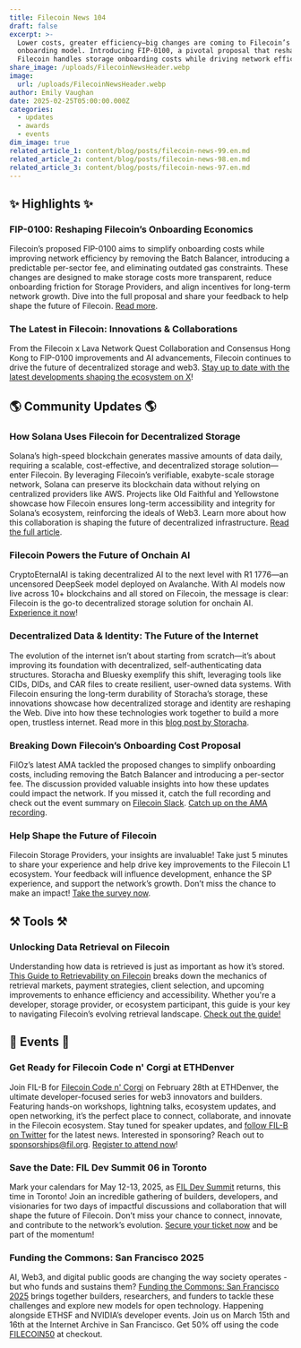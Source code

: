```yaml
---
title: Filecoin News 104
draft: false
excerpt: >-
  Lower costs, greater efficiency—big changes are coming to Filecoin’s
  onboarding model. Introducing FIP-0100, a pivotal proposal that reshapes how
  Filecoin handles storage onboarding costs while driving network efficiency.
share_image: /uploads/FilecoinNewsHeader.webp
image:
  url: /uploads/FilecoinNewsHeader.webp
author: Emily Vaughan
date: 2025-02-25T05:00:00.000Z
categories:
  - updates
  - awards
  - events
dim_image: true
related_article_1: content/blog/posts/filecoin-news-99.en.md
related_article_2: content/blog/posts/filecoin-news-98.en.md
related_article_3: content/blog/posts/filecoin-news-97.en.md
---
```


## ✨ Highlights ✨

### FIP-0100: Reshaping Filecoin’s Onboarding Economics

Filecoin’s proposed FIP-0100 aims to simplify onboarding costs while improving network efficiency by removing the Batch Balancer, introducing a predictable per-sector fee, and eliminating outdated gas constraints. These changes are designed to make storage costs more transparent, reduce onboarding friction for Storage Providers, and align incentives for long-term network growth. Dive into the full proposal and share your feedback to help shape the future of Filecoin. [Read more](https://medium.com/@filoz/simplifying-onboarding-costs-a-new-proposal-for-the-filecoin-network-ee6131a6e7d0).

### The Latest in Filecoin: Innovations & Collaborations

From the Filecoin x Lava Network Quest Collaboration and Consensus Hong Kong to FIP-0100 improvements and AI advancements, Filecoin continues to drive the future of decentralized storage and web3. [Stay up to date with the latest developments shaping the ecosystem on X](https://x.com/Filecoin/status/1891472346369884244)!

## 🌎 Community Updates 🌎

### How Solana Uses Filecoin for Decentralized Storage

Solana’s high-speed blockchain generates massive amounts of data daily, requiring a scalable, cost-effective, and decentralized storage solution—enter Filecoin. By leveraging Filecoin’s verifiable, exabyte-scale storage network, Solana can preserve its blockchain data without relying on centralized providers like AWS. Projects like Old Faithful and Yellowstone showcase how Filecoin ensures long-term accessibility and integrity for Solana’s ecosystem, reinforcing the ideals of Web3. Learn more about how this collaboration is shaping the future of decentralized infrastructure. [Read the full article](https://x.com/colinevran/status/1890205715492720812).

### Filecoin Powers the Future of Onchain AI

CryptoEternalAI is taking decentralized AI to the next level with R1 1776—an uncensored DeepSeek model deployed on Avalanche. With AI models now live across 10+ blockchains and all stored on Filecoin, the message is clear: Filecoin is the go-to decentralized storage solution for onchain AI. [Experience it now](https://eternalai.org/avax)! 

### Decentralized Data & Identity: The Future of the Internet

The evolution of the internet isn’t about starting from scratch—it’s about improving its foundation with decentralized, self-authenticating data structures. Storacha and Bluesky exemplify this shift, leveraging tools like CIDs, DIDs, and CAR files to create resilient, user-owned data systems. With Filecoin ensuring the long-term durability of Storacha’s storage, these innovations showcase how decentralized storage and identity are reshaping the Web. Dive into how these technologies work together to build a more open, trustless internet. Read more in this [blog post by Storacha](https://medium.com/@storacha/were-building-a-new-internet-fbec62e45568). 

### Breaking Down Filecoin’s Onboarding Cost Proposal

FilOz’s latest AMA tackled the proposed changes to simplify onboarding costs, including removing the Batch Balancer and introducing a per-sector fee. The discussion provided valuable insights into how these updates could impact the network. If you missed it, catch the full recording and check out the event summary on [Filecoin Slack](http://filecoin.io/slack). [Catch up on the AMA recording](https://youtube.com/watch?v=3Q-YRc2iIKI&t=30s).

### Help Shape the Future of Filecoin

Filecoin Storage Providers, your insights are invaluable! Take just 5 minutes to share your experience and help drive key improvements to the Filecoin L1 ecosystem. Your feedback will influence development, enhance the SP experience, and support the network’s growth. Don’t miss the chance to make an impact! [Take the survey now](https://forms.gle/s9MoM25jYaqpZCGWA).

## ⚒️ Tools ⚒️

### Unlocking Data Retrieval on Filecoin

Understanding how data is retrieved is just as important as how it’s stored. [This Guide to Retrievability on Filecoin](https://notion.so/filecoindev/A-Guide-to-Retrievability-on-Filecoin-18bdc41950c18058a555ef6f5bec2dd8) breaks down the mechanics of retrieval markets, payment strategies, client selection, and upcoming improvements to enhance efficiency and accessibility. Whether you're a developer, storage provider, or ecosystem participant, this guide is your key to navigating Filecoin’s evolving retrieval landscape. [Check out the guide!](https://notion.so/filecoindev/A-Guide-to-Retrievability-on-Filecoin-18bdc41950c18058a555ef6f5bec2dd8)

## 🎉 Events 🎉

### Get Ready for Filecoin Code n' Corgi at ETHDenver

Join FIL-B for [Filecoin Code n' Corgi](https://lu.ma/gd767xu5) on February 28th at ETHDenver, the ultimate developer-focused series for web3 innovators and builders. Featuring hands-on workshops, lightning talks, ecosystem updates, and open networking, it’s the perfect place to connect, collaborate, and innovate in the Filecoin ecosystem. Stay tuned for speaker updates, and [follow FIL-B on Twitter](https://x.com/FILBuilders) for the latest news. Interested in sponsoring? Reach out to [sponsorships@fil.org](mailto:sponsorships@fil.org). [Register to attend now](https://lu.ma/gd767xu5)!

### Save the Date: FIL Dev Summit 06 in Toronto

Mark your calendars for May 12-13, 2025, as [FIL Dev Summit](https://www.fildev.io/FDS-6) returns, this time in Toronto! Join an incredible gathering of builders, developers, and visionaries for two days of impactful discussions and collaboration that will shape the future of Filecoin. Don’t miss your chance to connect, innovate, and contribute to the network’s evolution. [Secure your ticket now](https://www.fildev.io/FDS-6) and be part of the momentum! 

### Funding the Commons: San Francisco 2025

AI, Web3, and digital public goods are changing the way society operates - but who funds and sustains them? [Funding the Commons: San Francisco 2025](https://lu.ma/ftc-sf-2025) brings together builders, researchers, and funders to tackle these challenges and explore new models for open technology. Happening alongside ETHSF and NVIDIA’s developer events. Join us on March 15th and 16th at the Internet Archive in San Francisco. Get 50% off using the code [FILECOIN50](https://lu.ma/ftc-sf-2025) at checkout.
